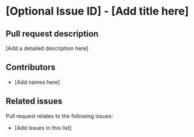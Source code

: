 # [Optional Issue ID] - [Add title here]



## Pull request description
[Add a detailed description here]



## Contributors
- [Add names here]



## Related issues
Pull request relates to the following issues:
- [Add issues in this list]
